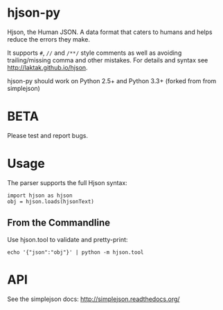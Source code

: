 # hjson-py

Hjson, the Human JSON. A data format that caters to humans and helps reduce the errors they make.

It supports `#`, `//` and `/**/` style comments as well as avoiding trailing/missing comma and other mistakes. For details and syntax see http://laktak.github.io/hjson.

hjson-py should work on Python 2.5+ and Python 3.3+ (forked from from simplejson)

# BETA

Please test and report bugs.

# Usage

The parser supports the full Hjson syntax:

```
import hjson as hjson
obj = hjson.loads(hjsonText)
```

## From the Commandline

Use hjson.tool to validate and pretty-print:

`echo '{"json":"obj"}' | python -m hjson.tool`

# API

See the simplejson docs: http://simplejson.readthedocs.org/
